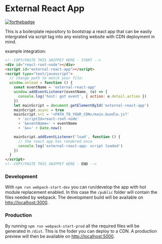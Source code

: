 # External React App

[![forthebadge](https://forthebadge.com/images/badges/you-didnt-ask-for-this.svg)](https://forthebadge.com)

This is a boilerplate repository to bootstrap a react app that can be easily intergrated via script tag into any
existing website with CDN deployment in mind.

example integration:

```html
<!--COPY/PASTE THIS SNIPPET HERE - START -->
<div id="react-root-node"></div>
<script id="external-react-app"></script>
<script type="text/javascript">
  // change path to match your file:
  window.onload = function () {
    const eventName = 'external-react-app'
    window.addEventListener(eventName, (e) => {
      console.log('host: got event', { action: e.detail.action })
    })
    let mainScript = document.getElementById('external-react-app')
    mainScript.async = true
    mainScript.src = '<PATH_TO_YOUR_CDN>/main.bundle.js?'
      + 'scriptId=react-root-node'
      + '&eventName=' + eventName
      + '&v=' + Date.now()

    mainScript.addEventListener('load', function () {
      // the react app has rendered once
      console.log('external-react-app: script loaded')
    })
  }
</script>
<!--COPY/PASTE THIS SNIPPET HERE - END -->
```
### Development
With ``npm run webpack-start-dev`` you can run/develop the app with hot module replacement enabled. In this
case the ``/public`` folder will contain the files needed by webpack.
The development build will be available on [http://localhost:3000](http://localhost:3000).

### Production
By running ``npm run webpack-start-prod`` all the required files will be generated in ``/dist``. This is the foder you
can deploy to a CDN.
 A production preview will then be available on [http://localhost:5000](http://localhost:5000).



